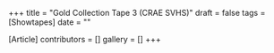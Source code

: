 +++
title = "Gold Collection Tape 3 (CRAE SVHS)"
draft = false
tags = [Showtapes]
date = ""

[Article]
contributors = []
gallery = []
+++
